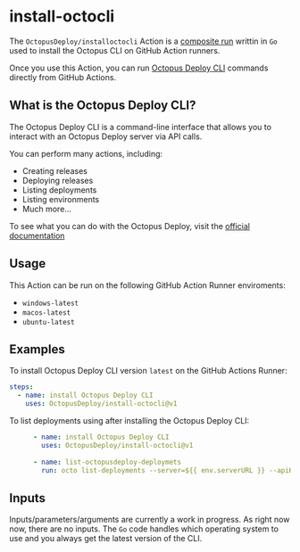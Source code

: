 # install-octocli

The `OctopusDeploy/installoctocli` Action is a [composite run](https://docs.github.com/en/free-pro-team@latest/actions/creating-actions/creating-a-composite-run-steps-action) writtin in `Go` used to install the Octopus CLI on GitHub Action runners.

Once you use this Action, you can run [Octopus Deploy CLI](https://octopus.com/docs/octopus-rest-api/octopus-cli) commands directly from GitHub Actions.

## What is the Octopus Deploy CLI?
The Octopus Deploy CLI is a command-line interface that allows you to interact with an Octopus Deploy server via API calls.

You can perform many actions, including:
* Creating releases
* Deploying releases
* Listing deployments
* Listing environments
* Much more...

To see what you can do with the Octopus Deploy, visit the [official documentation](https://octopus.com/docs/octopus-rest-api/octopus-cli)

## Usage
This Action can be run on the following GitHub Action Runner enviroments:
* `windows-latest`
* `macos-latest`
* `ubuntu-latest`

## Examples
To install Octopus Deploy CLI version `latest` on the GitHub Actions Runner:

```yml
steps:
  - name: install Octopus Deploy CLI
    uses: OctopusDeploy/install-octocli@v1
```

To list deployments using after installing the Octopus Deploy CLI:
```yml
      - name: install Octopus Deploy CLI
        uses: OctopusDeploy/install-octocli@v1
          
      - name: list-octopusdeploy-deploymets
        run: octo list-deployments --server=${{ env.serverURL }} --apiKey=${{ secrets.apiKey }}
```

## Inputs
Inputs/parameters/arguments are currently a work in progress. As right now now, there are no inputs. The `Go` code handles which operating system to use and you always get the latest version of the CLI.


